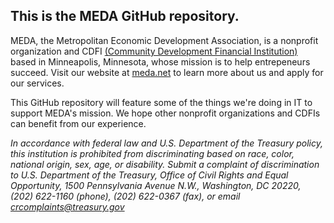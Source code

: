 ## This is the MEDA GitHub repository.

MEDA, the Metropolitan Economic Development Association, is a nonprofit organization and CDFI [\(Community Development Financial Institution\)](https://www.cdfifund.gov/) based in Minneapolis, Minnesota, whose mission is to help entrepeneurs succeed. Visit our website at [meda.net](https://www.meda.net) to learn more about us and apply for our services.

This GitHub repository will feature some of the things we're doing in IT to support MEDA's mission. We hope other nonprofit organizations and CDFIs can benefit from our experience.

_In accordance with federal law and U.S. Department of the Treasury policy, this institution is prohibited from discriminating based on race, color, national origin, sex, age, or disability. Submit a complaint of discrimination to U.S. Department of the Treasury, Office of Civil Rights and Equal Opportunity, 1500 Pennsylvania Avenue N.W., Washington, DC 20220, (202) 622-1160 (phone), (202) 622-0367 (fax), or email [crcomplaints@treasury.gov](mailto:crcomplaints@treasury.gov)_
